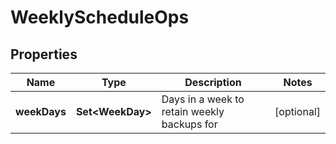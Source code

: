 

# WeeklyScheduleOps


## Properties

Name | Type | Description | Notes
------------ | ------------- | ------------- | -------------
**weekDays** | **Set&lt;WeekDay&gt;** | Days in a week to retain weekly backups for |  [optional]



